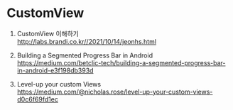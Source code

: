  # CustomView
 
1. CustomView 이해하기 <br>
   http://labs.brandi.co.kr//2021/10/14/jeonhs.html


2. Building a Segmented Progress Bar in Android <br>
   https://medium.com/betclic-tech/building-a-segmented-progress-bar-in-android-e3f198db393d


3. Level-up your custom Views <br>
   https://medium.com/@nicholas.rose/level-up-your-custom-views-d0c6f69fd1ec